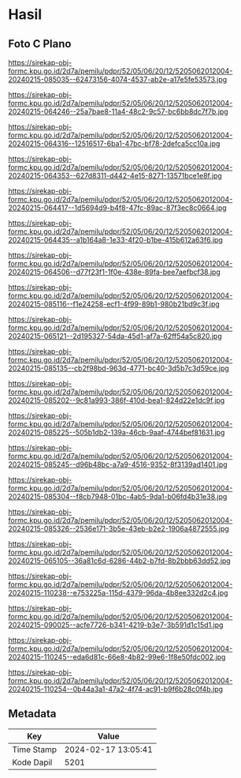 # Hasil

## Foto C Plano

https://sirekap-obj-formc.kpu.go.id/2d7a/pemilu/pdpr/52/05/06/20/12/5205062012004-20240215-085035--62473156-4074-4537-ab2e-a17e5fe53573.jpg

https://sirekap-obj-formc.kpu.go.id/2d7a/pemilu/pdpr/52/05/06/20/12/5205062012004-20240215-064246--25a7bae8-11a4-48c2-9c57-bc6bb8dc7f7b.jpg

https://sirekap-obj-formc.kpu.go.id/2d7a/pemilu/pdpr/52/05/06/20/12/5205062012004-20240215-064316--12516517-6ba1-47bc-bf78-2defca5cc10a.jpg

https://sirekap-obj-formc.kpu.go.id/2d7a/pemilu/pdpr/52/05/06/20/12/5205062012004-20240215-064353--627d8311-d442-4e15-8271-13571bce1e8f.jpg

https://sirekap-obj-formc.kpu.go.id/2d7a/pemilu/pdpr/52/05/06/20/12/5205062012004-20240215-064417--1d5694d9-b4f8-47fc-89ac-87f3ec8c0664.jpg

https://sirekap-obj-formc.kpu.go.id/2d7a/pemilu/pdpr/52/05/06/20/12/5205062012004-20240215-064435--a1b164a8-1e33-4f20-b1be-415b612a63f6.jpg

https://sirekap-obj-formc.kpu.go.id/2d7a/pemilu/pdpr/52/05/06/20/12/5205062012004-20240215-064506--d77f23f1-1f0e-438e-89fa-bee7aefbcf38.jpg

https://sirekap-obj-formc.kpu.go.id/2d7a/pemilu/pdpr/52/05/06/20/12/5205062012004-20240215-085116--f1e24258-ecf1-4f99-89b1-980b21bd9c3f.jpg

https://sirekap-obj-formc.kpu.go.id/2d7a/pemilu/pdpr/52/05/06/20/12/5205062012004-20240215-065121--2d195327-54da-45d1-af7a-62ff54a5c820.jpg

https://sirekap-obj-formc.kpu.go.id/2d7a/pemilu/pdpr/52/05/06/20/12/5205062012004-20240215-085135--cb2f98bd-963d-4771-bc40-3d5b7c3d59ce.jpg

https://sirekap-obj-formc.kpu.go.id/2d7a/pemilu/pdpr/52/05/06/20/12/5205062012004-20240215-085202--9c81a993-386f-410d-bea1-824d22e1dc9f.jpg

https://sirekap-obj-formc.kpu.go.id/2d7a/pemilu/pdpr/52/05/06/20/12/5205062012004-20240215-085225--505b1db2-139a-46cb-9aaf-4744bef81631.jpg

https://sirekap-obj-formc.kpu.go.id/2d7a/pemilu/pdpr/52/05/06/20/12/5205062012004-20240215-085245--d96b48bc-a7a9-4516-9352-8f3139ad1401.jpg

https://sirekap-obj-formc.kpu.go.id/2d7a/pemilu/pdpr/52/05/06/20/12/5205062012004-20240215-085304--f8cb7948-01bc-4ab5-9da1-b06fd4b31e38.jpg

https://sirekap-obj-formc.kpu.go.id/2d7a/pemilu/pdpr/52/05/06/20/12/5205062012004-20240215-085326--2536e171-3b5e-43eb-b2e2-1906a4872555.jpg

https://sirekap-obj-formc.kpu.go.id/2d7a/pemilu/pdpr/52/05/06/20/12/5205062012004-20240215-065105--36a81c6d-6286-44b2-b7fd-8b2bbb63dd52.jpg

https://sirekap-obj-formc.kpu.go.id/2d7a/pemilu/pdpr/52/05/06/20/12/5205062012004-20240215-110238--e753225a-115d-4379-96da-4b8ee332d2c4.jpg

https://sirekap-obj-formc.kpu.go.id/2d7a/pemilu/pdpr/52/05/06/20/12/5205062012004-20240215-090025--acfe7726-b341-4219-b3e7-3b591d1c15d1.jpg

https://sirekap-obj-formc.kpu.go.id/2d7a/pemilu/pdpr/52/05/06/20/12/5205062012004-20240215-110245--eda6d81c-66e8-4b82-99e6-1f8e50fdc002.jpg

https://sirekap-obj-formc.kpu.go.id/2d7a/pemilu/pdpr/52/05/06/20/12/5205062012004-20240215-110254--0b44a3a1-47a2-4f74-ac91-b9f6b28c0f4b.jpg


## Metadata

| Key        | Value               |
| ---------- | ------------------- |
| Time Stamp | 2024-02-17 13:05:41 |
| Kode Dapil | 5201                |



